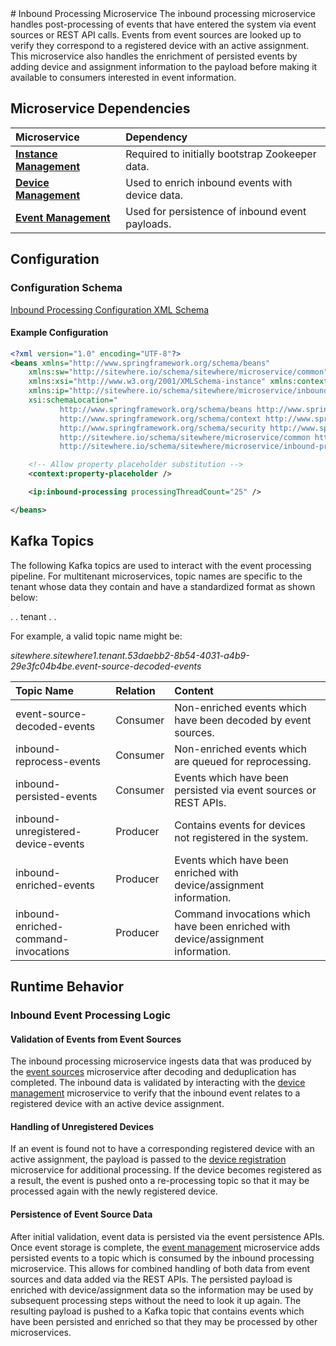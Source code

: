 <Seo/>
# Inbound Processing Microservice

<MicroserviceBadge text="Multitenant Microservice" type="multitenant"/>
The inbound processing microservice handles post-processing of events that have
entered the system via event sources or REST API calls. Events from event sources
are looked up to verify they correspond to a registered device with an active
assignment. This microservice also handles the enrichment of persisted events
by adding device and assignment information to the payload before making it
available to consumers interested in event information.

## Microservice Dependencies

| Microservice                                        | Dependency                                      |
| :-------------------------------------------------- | :---------------------------------------------- |
| **[Instance Management](./instance-management.md)** | Required to initially bootstrap Zookeeper data. |
| **[Device Management](./device-management.md)**     | Used to enrich inbound events with device data. |
| **[Event Management](./event-management.md)**       | Used for persistence of inbound event payloads. |

## Configuration

### Configuration Schema

[Inbound Processing Configuration XML Schema](http://sitewhere.io/schema/sitewhere/microservice/inbound-processing/current/inbound-processing.xsd)

#### Example Configuration

```xml
<?xml version="1.0" encoding="UTF-8"?>
<beans xmlns="http://www.springframework.org/schema/beans"
	xmlns:sw="http://sitewhere.io/schema/sitewhere/microservice/common"
	xmlns:xsi="http://www.w3.org/2001/XMLSchema-instance" xmlns:context="http://www.springframework.org/schema/context"
	xmlns:ip="http://sitewhere.io/schema/sitewhere/microservice/inbound-processing"
	xsi:schemaLocation="
           http://www.springframework.org/schema/beans http://www.springframework.org/schema/beans/spring-beans-3.1.xsd
           http://www.springframework.org/schema/context http://www.springframework.org/schema/context/spring-context-3.1.xsd
           http://www.springframework.org/schema/security http://www.springframework.org/schema/security/spring-security-3.0.xsd
           http://sitewhere.io/schema/sitewhere/microservice/common http://sitewhere.io/schema/sitewhere/microservice/common/current/microservice-common.xsd
           http://sitewhere.io/schema/sitewhere/microservice/inbound-processing http://sitewhere.io/schema/sitewhere/microservice/inbound-processing/current/inbound-processing.xsd">

	<!-- Allow property placeholder substitution -->
	<context:property-placeholder />

	<ip:inbound-processing processingThreadCount="25" />

</beans>
```

## Kafka Topics

The following Kafka topics are used to interact with the event processing pipeline.
For multitenant microservices, topic names are specific to the tenant whose data
they contain and have a standardized format as shown below:

<MicroserviceBadge text="Product Id" type="multitenant"/>. <MicroserviceBadge text="Instance Id" type="multitenant"/>. tenant . <MicroserviceBadge text="Tenant UUID" type="multitenant"/>. <MicroserviceBadge text="Topic Name" type="multitenant"/>

For example, a valid topic name might be:

_sitewhere.sitewhere1.tenant.53daebb2-8b54-4031-a4b9-29e3fc04b4be.event-source-decoded-events_

| Topic Name                           | Relation | Content                                                                          |
| :----------------------------------- | :------- | :------------------------------------------------------------------------------- |
| event-source-decoded-events          | Consumer | Non-enriched events which have been decoded by event sources.                    |
| inbound-reprocess-events             | Consumer | Non-enriched events which are queued for reprocessing.                           |
| inbound-persisted-events             | Consumer | Events which have been persisted via event sources or REST APIs.                 |
| inbound-unregistered-device-events   | Producer | Contains events for devices not registered in the system.                        |
| inbound-enriched-events              | Producer | Events which have been enriched with device/assignment information.              |
| inbound-enriched-command-invocations | Producer | Command invocations which have been enriched with device/assignment information. |

## Runtime Behavior

### Inbound Event Processing Logic

#### Validation of Events from Event Sources

The inbound processing microservice ingests data that was produced by the
[event sources](./event-sources.md) microservice after decoding and deduplication
has completed. The inbound data is validated by interacting with the
[device management](./device-management.md) microservice to verify that
the inbound event relates to a registered device with an active device assignment.

#### Handling of Unregistered Devices

If an event is found not to have a corresponding registered device with an
active assignment, the payload is passed to the [device registration](./device-registration.md)
microservice for additional processing. If the device becomes registered as a result,
the event is pushed onto a re-processing topic so that it may be processed again with
the newly registered device.

#### Persistence of Event Source Data

After initial validation, event data is persisted via the event persistence
APIs. Once event storage is complete, the [event management](./event-management.md)
microservice adds persisted events to a topic which is consumed by the inbound
processing microservice. This allows for combined handling of both data from
event sources and data added via the REST APIs. The persisted payload is enriched
with device/assignment data so the information may be used by subsequent processing
steps without the need to look it up again. The resulting payload is pushed to
a Kafka topic that contains events which have been persisted and enriched so that
they may be processed by other microservices.
